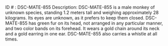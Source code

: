 ID # : DSC-MATE-855
Description: DSC-MATE-855 is a male monkey of unknown species, standing 1.2 meters tall and weighing approximately 28 kilograms. Its eyes are unknown, as it prefers to keep them closed. DSC-MATE-855 has green fur on its head, not arranged in any particular manner, and two color bands on its forehead. It wears a gold chain around its neck and a gold earring in one ear. DSC-MATE-855 also carries a whistle at all times.
